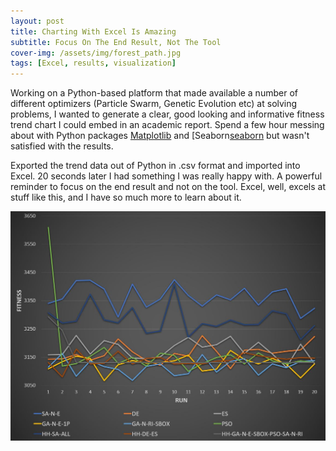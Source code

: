 ```yaml
---
layout: post
title: Charting With Excel Is Amazing
subtitle: Focus On The End Result, Not The Tool
cover-img: /assets/img/forest_path.jpg
tags: [Excel, results, visualization]
---
```

Working on a Python-based platform that made available a number of different optimizers (Particle Swarm, Genetic Evolution etc) 
at solving problems, I wanted to generate a clear, good looking and informative fitness trend chart I could embed in an 
academic report.  Spend a few hour messing about with Python packages [Matplotlib][matplotlib] and [Seaborn[seaborn] but 
wasn't satisfied with the results.

Exported the trend data out of Python in .csv format and imported into Excel. 20 seconds later I had something I was really 
happy with. A powerful reminder to focus on the end result and not on the tool. Excel, well, excels at stuff like this, and
I have so much more to learn about it.

![HOP fitness trend](/assets/img/hop_fitness_trend.jpg)

[matplotlib]: https://matplotlib.org/
[seaborn]: https://seaborn.pydata.org/